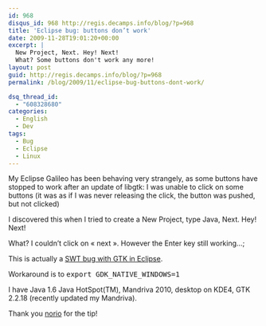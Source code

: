 ```yaml
---
id: 968
disqus_id: 968 http://regis.decamps.info/blog/?p=968
title: 'Eclipse bug: buttons don’t work'
date: 2009-11-28T19:01:20+00:00
excerpt: |
  New Project, Next. Hey! Next!
  What? Some buttons don't work any more!
layout: post
guid: http://regis.decamps.info/blog/?p=968
permalink: /blog/2009/11/eclipse-bug-buttons-dont-work/

dsq_thread_id:
  - "608328680"
categories:
  - English
  - Dev
tags:
  - Bug
  - Eclipse
  - Linux
---
```

My Eclipse Galileo has been behaving very strangely, as some buttons have stopped to work after an update of libgtk: I was unable to click on some buttons (it was as if I was never releasing the click, the button was pushed, but not clicked)

I discovered this when I tried to create a New Project, type Java, Next. Hey! Next!
  
What? I couldn’t click on « next ». However the Enter key still working…;

This is actually a [SWT bug with GTK in Eclipse](https://bugs.eclipse.org/bugs/show_bug.cgi?id=287307).

Workaround is to <tt>export GDK_NATIVE_WINDOWS=1</tt>

I have Java 1.6 Java HotSpot(TM), Mandriva 2010, desktop on KDE4, GTK 2.2.18 (recently updated my Mandriva).

Thank you [norio](http://www.norio.be/blog/2009/10/problems-eclipse-buttons-ubuntu-910) for the tip!
